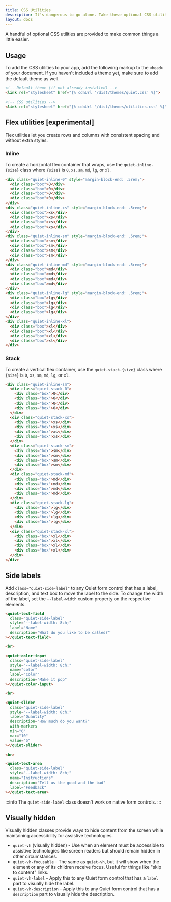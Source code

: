 ```yaml
---
title: CSS Utilities
description: It's dangerous to go alone. Take these optional CSS utilities!
layout: docs
---
```


A handful of optional CSS utilities are provided to make common things a little easier.

## Usage

To add the CSS utilities to your app, add the following markup to the `<head>` of your document. If you haven't included a theme yet, make sure to add the default theme as well.

```html
<!-- Default theme (if not already installed) -->
<link rel="stylesheet" href="{% cdnUrl '/dist/themes/quiet.css' %}">

<!-- CSS utilities -->
<link rel="stylesheet" href="{% cdnUrl '/dist/themes/utilities.css' %}">
```

## Flex utilities [experimental]

Flex utilities let you create rows and columns with consistent spacing and without extra styles.

### Inline

To create a horizontal flex container that wraps, use the `quiet-inline-{size}` class where `{size}` is `0`, `xs`, `sm`, `md`, `lg`, or `xl`.

```html {.example}
<div class="quiet-inline-0" style="margin-block-end: .5rem;">
  <div class="box">0</div>
  <div class="box">0</div>
  <div class="box">0</div>
  <div class="box">0</div>
</div>
<div class="quiet-inline-xs" style="margin-block-end: .5rem;">
  <div class="box">xs</div>
  <div class="box">xs</div>
  <div class="box">xs</div>
  <div class="box">xs</div>
</div>
<div class="quiet-inline-sm" style="margin-block-end: .5rem;">
  <div class="box">sm</div>
  <div class="box">sm</div>
  <div class="box">sm</div>
  <div class="box">sm</div>
</div>
<div class="quiet-inline-md" style="margin-block-end: .5rem;">
  <div class="box">md</div>
  <div class="box">md</div>
  <div class="box">md</div>
  <div class="box">md</div>
</div>
<div class="quiet-inline-lg" style="margin-block-end: .5rem;">
  <div class="box">lg</div>
  <div class="box">lg</div>
  <div class="box">lg</div>
  <div class="box">lg</div>
</div>
<div class="quiet-inline-xl">
  <div class="box">xl</div>
  <div class="box">xl</div>
  <div class="box">xl</div>
  <div class="box">xl</div>
</div>
```

### Stack

To create a vertical flex container, use the `quiet-stack-{size}` class where `{size}` is `0`, `xs`, `sm`, `md`, `lg`, or `xl`.

```html {.example}
<div class="quiet-inline-sm">
  <div class="quiet-stack-0">
    <div class="box">0</div>
    <div class="box">0</div>
    <div class="box">0</div>
    <div class="box">0</div>
  </div>
  <div class="quiet-stack-xs">
    <div class="box">xs</div>
    <div class="box">xs</div>
    <div class="box">xs</div>
    <div class="box">xs</div>
  </div>
  <div class="quiet-stack-sm">
    <div class="box">sm</div>
    <div class="box">sm</div>
    <div class="box">sm</div>
    <div class="box">sm</div>
  </div>
  <div class="quiet-stack-md">
    <div class="box">md</div>
    <div class="box">md</div>
    <div class="box">md</div>
    <div class="box">md</div>
  </div>
  <div class="quiet-stack-lg">
    <div class="box">lg</div>
    <div class="box">lg</div>
    <div class="box">lg</div>
    <div class="box">lg</div>
  </div>
  <div class="quiet-stack-xl">
    <div class="box">xl</div>
    <div class="box">xl</div>
    <div class="box">xl</div>
    <div class="box">xl</div>
  </div>
</div>
```

## Side labels

Add `class="quiet-side-label"` to any Quiet form control that has a label, description, and text box to move the label to the side. To change the width of the label, set the `--label-width` custom property on the respective elements.

```html {.example}
<quiet-text-field 
  class="quiet-side-label"
  style="--label-width: 8ch;"
  label="Name" 
  description="What do you like to be called?" 
></quiet-text-field>

<br>

<quiet-color-input
  class="quiet-side-label"
  style="--label-width: 8ch;"
  name="color" 
  label="Color" 
  description="Make it pop"
></quiet-color-input>

<br>

<quiet-slider
  class="quiet-side-label"
  style="--label-width: 8ch;"
  label="Quantity" 
  description="How much do you want?"
  with-markers
  min="0"
  max="10"
  value="5"
></quiet-slider>

<br>

<quiet-text-area 
  class="quiet-side-label"
  style="--label-width: 8ch;"
  name="Instructions" 
  description="Tell us the good and the bad"
  label="Feedback"
></quiet-text-area>
```

:::info
The `quiet-side-label` class doesn't work on native form controls.
:::

## Visually hidden

Visually hidden classes provide ways to hide content from the screen while maintaining accessibility for assistive technologies.

- `quiet-vh` (visually hidden) - Use when an element must be accessible to assistive technologies like screen readers but should remain hidden in other circumstances.
- `quiet-vh-focusable` - The same as `quiet-vh`, but it will show when the element or any of its children receive focus. Useful for things like "skip to content" links.
- `quiet-vh-label` - Apply this to any Quiet form control that has a `label` part to visually hide the label.
- `quiet-vh-description` - Apply this to any Quiet form control that has a `description` part to visually hide the description.

<!-- Demo styles -->
<style>
  .box {
    display: flex;
    width: 60px;
    height: 60px;
    align-items: center;
    justify-content: center;
    background-color: var(--quiet-primary-fill-mid);
    border-radius: var(--quiet-border-radius);
    color: var(--quiet-primary-text-on-mid);
    text-align: center;
    font-size: 0.875rem;
    line-height: 1.2;
  }
</style>